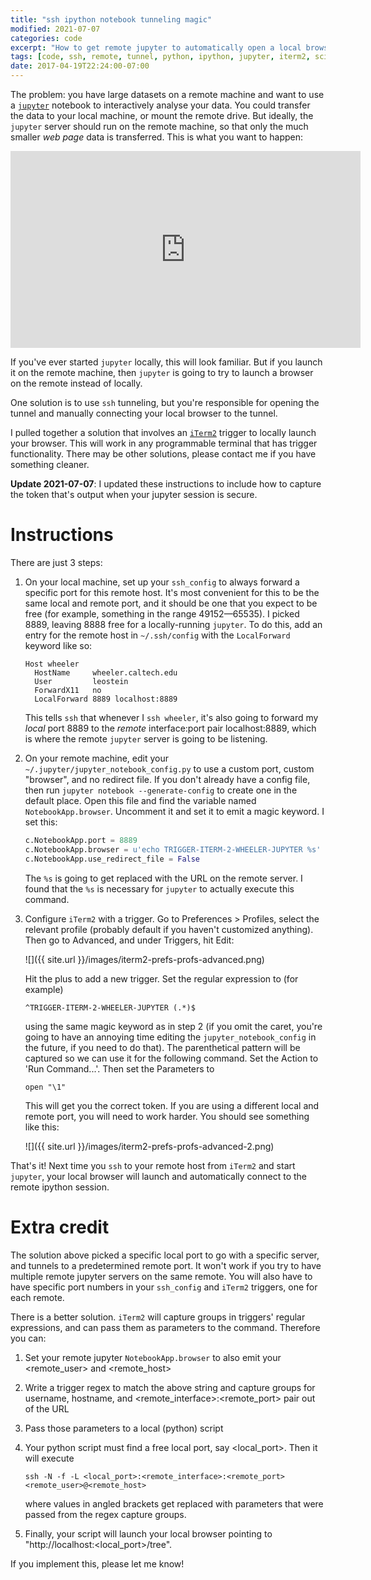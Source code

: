 ```yaml
---
title: "ssh ipython notebook tunneling magic"
modified: 2021-07-07
categories: code
excerpt: "How to get remote jupyter to automatically open a local browser."
tags: [code, ssh, remote, tunnel, python, ipython, jupyter, iterm2, scientific computing]
date: 2017-04-19T22:24:00-07:00
---
```


The problem: you have large datasets on a remote machine and want to
use a [`jupyter`](http://jupyter.org/) notebook to
interactively analyse your data.  You could transfer the data to your
local machine, or mount the remote drive.  But ideally, the `jupyter`
server should run on the remote machine, so that only the much smaller
*web page* data is transferred.  This is what you want to happen:

<iframe width="560" height="315" src="https://www.youtube.com/embed/rfGnFiO9sME" frameborder="0" allowfullscreen></iframe>

If you've ever started `jupyter` locally, this will look familiar.
But if you launch it on the remote machine, then `jupyter` is going to
try to launch a browser on the remote instead of locally.

One solution is to use `ssh` tunneling, but you're responsible for
opening the tunnel and manually connecting your local browser to the
tunnel.

I pulled together a solution that involves
an [`iTerm2`](https://www.iterm2.com/) trigger to locally launch your
browser.  This will work in any programmable terminal that has trigger
functionality.  There may be other solutions, please contact me if you
have something cleaner.

**Update 2021-07-07**: I updated these instructions to include how to
capture the token that's output when your jupyter session is secure.

# Instructions

There are just 3 steps:

1. On your local machine, set up your `ssh_config` to always forward a
   specific port for this remote host.  It's most convenient for this
   to be the same local and remote port, and it should be one that you
   expect to be free (for example, something in the range 49152—65535).
   I picked 8889, leaving 8888
   free for a locally-running `jupyter`.  To do this, add an entry for
   the remote host in `~/.ssh/config` with the `LocalForward` keyword
   like so:
   
   ~~~
   Host wheeler
     HostName     wheeler.caltech.edu
     User         leostein
     ForwardX11   no
     LocalForward 8889 localhost:8889
   ~~~
   
   This tells `ssh` that whenever I `ssh wheeler`, it's also going to
   forward my *local* port 8889 to the *remote* interface:port pair
   localhost:8889, which is where the remote `jupyter` server is going
   to be listening.

2. On your remote machine, edit your
   `~/.jupyter/jupyter_notebook_config.py` to use a custom port,
   custom "browser", and no redirect file.
   If you don't already have a config file, then run `jupyter notebook
   --generate-config` to create one in the default place.  Open this
   file and find the variable named `NotebookApp.browser`.  Uncomment
   it and set it to emit a magic keyword.  I set this:
   
   ~~~ python
   c.NotebookApp.port = 8889
   c.NotebookApp.browser = u'echo TRIGGER-ITERM-2-WHEELER-JUPYTER %s'
   c.NotebookApp.use_redirect_file = False
   ~~~
   
   The `%s` is going to get replaced with the URL on the remote
   server.  I found that the `%s` is necessary for `jupyter` to
   actually execute this command.

3. Configure `iTerm2` with a trigger.  Go to Preferences > Profiles,
   select the relevant profile (probably default if you haven't
   customized anything).  Then go to Advanced, and under Triggers, hit
   Edit:
   
   ![]({{ site.url }}/images/iterm2-prefs-profs-advanced.png)
   
   Hit the plus to add a new trigger.  Set the regular expression to
   (for example)
   
   ~~~
   ^TRIGGER-ITERM-2-WHEELER-JUPYTER (.*)$
   ~~~
   
   using the same magic keyword as in step 2 (if you omit the caret,
   you're going to have an annoying time editing the
   `jupyter_notebook_config` in the future, if you need to do that).
   The parenthetical pattern will be captured so we can use it for the
   following command.
   Set the Action to 'Run Command...'.  Then set the Parameters to
   
   ~~~
   open "\1"
   ~~~
   
   This will get you the correct token.  If you are using a different
   local and remote port, you will need to work harder.
   You should see something like this:
   
   ![]({{ site.url }}/images/iterm2-prefs-profs-advanced-2.png)
   
That's it! Next time you `ssh` to your remote host from `iTerm2` and
start `jupyter`, your local browser will launch and automatically
connect to the remote ipython session.

# Extra credit

The solution above picked a specific local port to go with a specific
server, and tunnels to a predetermined remote port.  It won't work if
you try to have multiple remote jupyter servers on the same remote.
You will also have to have specific port numbers in your `ssh_config`
and `iTerm2` triggers, one for each remote.

There is a better solution.  `iTerm2` will capture groups in triggers'
regular expressions, and can pass them as parameters to the
command. Therefore you can:

1. Set your remote jupyter `NotebookApp.browser` to also emit your
   \<remote_user\> and \<remote_host\>
2. Write a trigger regex to match the above string and capture groups
   for username, hostname, and \<remote_interface\>:\<remote_port\> pair
   out of the URL
3. Pass those parameters to a local (python) script
4. Your python script must find a free local port, say \<local_port\>.
   Then it will execute
   
   ~~~
   ssh -N -f -L <local_port>:<remote_interface>:<remote_port> <remote_user>@<remote_host>
   ~~~
   
   where values in angled brackets get replaced with parameters that
   were passed from the regex capture groups.
5. Finally, your script will launch your local browser pointing to
   "http://localhost:\<local_port\>/tree".

If you implement this, please let me know!
